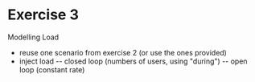 Exercise 3
==========

Modelling Load

- reuse one scenario from exercise 2 (or use the ones provided)
- inject load
-- closed loop (numbers of users, using "during")
-- open loop (constant rate)
